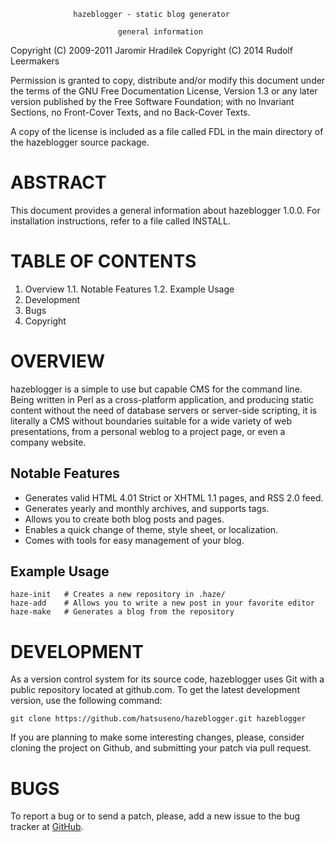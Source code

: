                   hazeblogger - static blog generator

                            general information


   Copyright (C) 2009-2011 Jaromir Hradilek
   Copyright (C) 2014 Rudolf Leermakers

   Permission is granted to copy, distribute and/or modify this document
   under the terms of the GNU Free Documentation License, Version 1.3 or
   any later version published by the Free Software Foundation; with no
   Invariant Sections, no Front-Cover Texts, and no Back-Cover Texts.

   A copy of the license is included as a file called FDL in the main
   directory of the hazeblogger source package.


# ABSTRACT

This document provides a general information about hazeblogger 1.0.0. For
installation instructions, refer to a file called INSTALL.


# TABLE OF CONTENTS

  1. Overview
     1.1. Notable Features
     1.2. Example Usage
  2. Development
  3. Bugs
  4. Copyright


# OVERVIEW

hazeblogger is a simple to use but capable CMS for the command line. Being
written in Perl as a cross-platform application, and producing static
content without the need of database servers or server-side scripting, it
is literally a CMS without boundaries suitable for a wide variety of web
presentations, from a personal weblog to a project page, or even a company
website.

## Notable Features

  * Generates valid HTML 4.01 Strict or XHTML 1.1 pages, and RSS 2.0 feed.
  * Generates yearly and monthly archives, and supports tags.
  * Allows you to create both blog posts and pages.
  * Enables a quick change of theme, style sheet, or localization.
  * Comes with tools for easy management of your blog.

## Example Usage

    haze-init   # Creates a new repository in .haze/
    haze-add    # Allows you to write a new post in your favorite editor
    haze-make   # Generates a blog from the repository


# DEVELOPMENT

As a version control system for its source code, hazeblogger uses Git with
a public repository located at github.com. To get the latest development
version, use the following command:

    git clone https://github.com/hatsuseno/hazeblogger.git hazeblogger

If you are planning to make some interesting changes, please, consider
cloning the project on Github, and submitting your patch via pull request.


# BUGS

To report a bug or to send a patch, please, add a new issue to the bug
tracker at [GitHub](https://github.com/hatsuseno/hazeblogger/issues).

